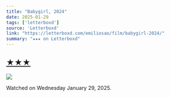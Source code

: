 ```yaml
---
title: "Babygirl, 2024"
date: 2025-01-29
tags: ['letterboxd']
source: 'Letterboxd'
link: "https://letterboxd.com/emiliosao/film/babygirl-2024/"
summary: "★★★ on Letterboxd"
---
```


## [★★★](https://letterboxd.com/emiliosao/film/babygirl-2024/)  

<p><img src="https://a.ltrbxd.com/resized/film-poster/9/8/9/1/2/5/989125-babygirl-2024-0-600-0-900-crop.jpg?v=b175884970" /></p> <p>Watched on Wednesday January 29, 2025.</p>
